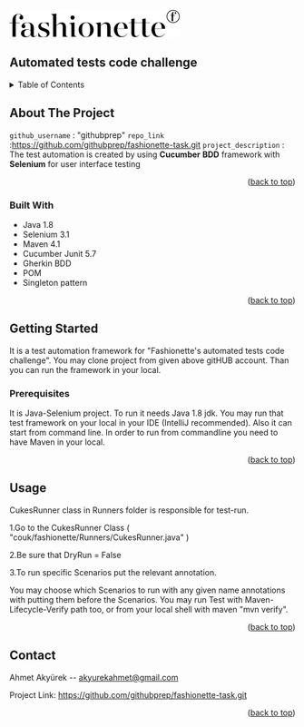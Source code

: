 



![img.png](img.png)

## Automated tests code challenge




<details>
  <summary>Table of Contents</summary>
  <ol>
    <li>
      <a href="#about-the-project">About The Project</a>
      <ul>
        <li><a href="#built-with">Built With</a></li>
      </ul>
    </li>
    <li>
      <a href="#getting-started">Getting Started</a>
      <ul>
        <li><a href="#prerequisites">Prerequisites</a></li>
      </ul>
    </li>
    <li><a href="#usage">Usage</a></li>
    <li><a href="#contact">Contact</a></li>
    
  </ol>
</details>




## About The Project



 `github_username` : "githubprep"
 `repo_link` :https://github.com/githubprep/fashionette-task.git
 `project_description` : The test automation is created by using **Cucumber** **BDD** framework with **Selenium** for user interface testing

<p align="right">(<a href="#top">back to top</a>)</p>



### Built With

* Java 1.8
* Selenium 3.1
* Maven 4.1
* Cucumber Junit 5.7 
* Gherkin BDD
* POM
* Singleton pattern

<p align="right">(<a href="#top">back to top</a>)</p>




## Getting Started

It is a test automation framework for "Fashionette's automated tests code challenge". You may clone project from given above gitHUB account.
Than you can run the framework in your local.







### Prerequisites
It is Java-Selenium project. To run it needs Java 1.8 jdk.
You may run that test framework on your local in your IDE (IntelliJ recommended). Also it can start from command line.
In order to run from commandline you need to have Maven in your local.
  
<p align="right">(<a href="#top">back to top</a>)</p>




## Usage

CukesRunner class in Runners folder is responsible for test-run.

1.Go to the CukesRunner Class ( "couk/fashionette/Runners/CukesRunner.java" )

2.Be sure that DryRun = False

3.To run specific Scenarios put the relevant annotation.

You may choose which Scenarios to run with any given name annotations with putting them before the Scenarios. You may run Test with Maven-Lifecycle-Verify path too,
or from your local shell with maven "mvn verify".


<p align="right">(<a href="#top">back to top</a>)</p> 










## Contact

Ahmet Akyürek -- akyurekahmet@gmail.com

Project Link: https://github.com/githubprep/fashionette-task.git

<p align="right">(<a href="#top">back to top</a>)</p>






